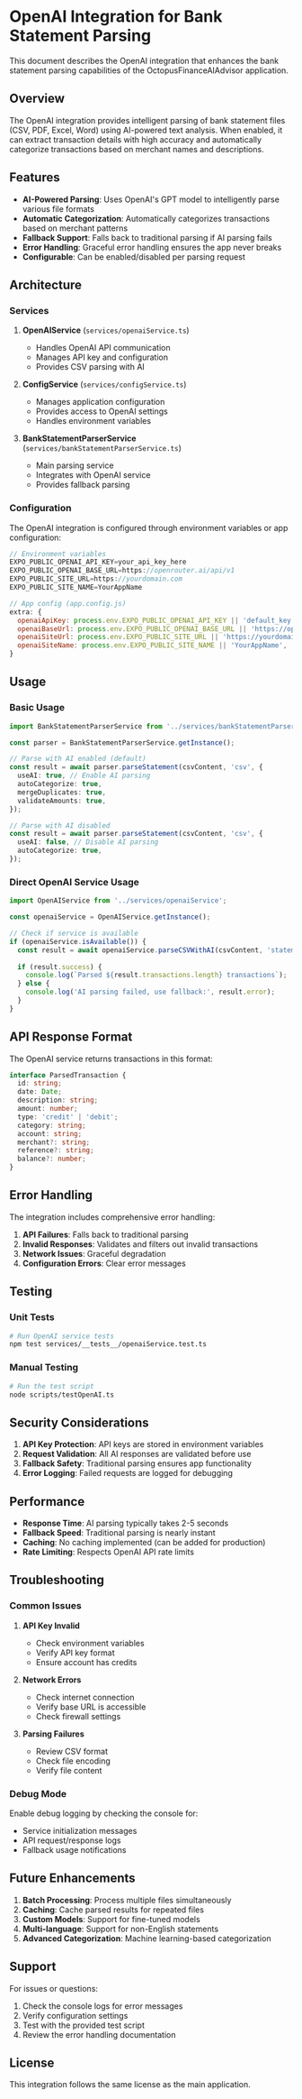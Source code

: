 # OpenAI Integration for Bank Statement Parsing

This document describes the OpenAI integration that enhances the bank statement parsing capabilities of the OctopusFinanceAIAdvisor application.

## Overview

The OpenAI integration provides intelligent parsing of bank statement files (CSV, PDF, Excel, Word) using AI-powered text analysis. When enabled, it can extract transaction details with high accuracy and automatically categorize transactions based on merchant names and descriptions.

## Features

- **AI-Powered Parsing**: Uses OpenAI's GPT model to intelligently parse various file formats
- **Automatic Categorization**: Automatically categorizes transactions based on merchant patterns
- **Fallback Support**: Falls back to traditional parsing if AI parsing fails
- **Error Handling**: Graceful error handling ensures the app never breaks
- **Configurable**: Can be enabled/disabled per parsing request

## Architecture

### Services

1. **OpenAIService** (`services/openaiService.ts`)
   - Handles OpenAI API communication
   - Manages API key and configuration
   - Provides CSV parsing with AI

2. **ConfigService** (`services/configService.ts`)
   - Manages application configuration
   - Provides access to OpenAI settings
   - Handles environment variables

3. **BankStatementParserService** (`services/bankStatementParserService.ts`)
   - Main parsing service
   - Integrates with OpenAI service
   - Provides fallback parsing

### Configuration

The OpenAI integration is configured through environment variables or app configuration:

```javascript
// Environment variables
EXPO_PUBLIC_OPENAI_API_KEY=your_api_key_here
EXPO_PUBLIC_OPENAI_BASE_URL=https://openrouter.ai/api/v1
EXPO_PUBLIC_SITE_URL=https://yourdomain.com
EXPO_PUBLIC_SITE_NAME=YourAppName

// App config (app.config.js)
extra: {
  openaiApiKey: process.env.EXPO_PUBLIC_OPENAI_API_KEY || 'default_key',
  openaiBaseUrl: process.env.EXPO_PUBLIC_OPENAI_BASE_URL || 'https://openrouter.ai/api/v1',
  openaiSiteUrl: process.env.EXPO_PUBLIC_SITE_URL || 'https://yourdomain.com',
  openaiSiteName: process.env.EXPO_PUBLIC_SITE_NAME || 'YourAppName',
}
```

## Usage

### Basic Usage

```typescript
import BankStatementParserService from '../services/bankStatementParserService';

const parser = BankStatementParserService.getInstance();

// Parse with AI enabled (default)
const result = await parser.parseStatement(csvContent, 'csv', {
  useAI: true, // Enable AI parsing
  autoCategorize: true,
  mergeDuplicates: true,
  validateAmounts: true,
});

// Parse with AI disabled
const result = await parser.parseStatement(csvContent, 'csv', {
  useAI: false, // Disable AI parsing
  autoCategorize: true,
});
```

### Direct OpenAI Service Usage

```typescript
import OpenAIService from '../services/openaiService';

const openaiService = OpenAIService.getInstance();

// Check if service is available
if (openaiService.isAvailable()) {
  const result = await openaiService.parseCSVWithAI(csvContent, 'statement.csv');
  
  if (result.success) {
    console.log(`Parsed ${result.transactions.length} transactions`);
  } else {
    console.log('AI parsing failed, use fallback:', result.error);
  }
}
```

## API Response Format

The OpenAI service returns transactions in this format:

```typescript
interface ParsedTransaction {
  id: string;
  date: Date;
  description: string;
  amount: number;
  type: 'credit' | 'debit';
  category: string;
  account: string;
  merchant?: string;
  reference?: string;
  balance?: number;
}
```

## Error Handling

The integration includes comprehensive error handling:

1. **API Failures**: Falls back to traditional parsing
2. **Invalid Responses**: Validates and filters out invalid transactions
3. **Network Issues**: Graceful degradation
4. **Configuration Errors**: Clear error messages

## Testing

### Unit Tests

```bash
# Run OpenAI service tests
npm test services/__tests__/openaiService.test.ts
```

### Manual Testing

```bash
# Run the test script
node scripts/testOpenAI.ts
```

## Security Considerations

1. **API Key Protection**: API keys are stored in environment variables
2. **Request Validation**: All AI responses are validated before use
3. **Fallback Safety**: Traditional parsing ensures app functionality
4. **Error Logging**: Failed requests are logged for debugging

## Performance

- **Response Time**: AI parsing typically takes 2-5 seconds
- **Fallback Speed**: Traditional parsing is nearly instant
- **Caching**: No caching implemented (can be added for production)
- **Rate Limiting**: Respects OpenAI API rate limits

## Troubleshooting

### Common Issues

1. **API Key Invalid**
   - Check environment variables
   - Verify API key format
   - Ensure account has credits

2. **Network Errors**
   - Check internet connection
   - Verify base URL is accessible
   - Check firewall settings

3. **Parsing Failures**
   - Review CSV format
   - Check file encoding
   - Verify file content

### Debug Mode

Enable debug logging by checking the console for:
- Service initialization messages
- API request/response logs
- Fallback usage notifications

## Future Enhancements

1. **Batch Processing**: Process multiple files simultaneously
2. **Caching**: Cache parsed results for repeated files
3. **Custom Models**: Support for fine-tuned models
4. **Multi-language**: Support for non-English statements
5. **Advanced Categorization**: Machine learning-based categorization

## Support

For issues or questions:
1. Check the console logs for error messages
2. Verify configuration settings
3. Test with the provided test script
4. Review the error handling documentation

## License

This integration follows the same license as the main application.

